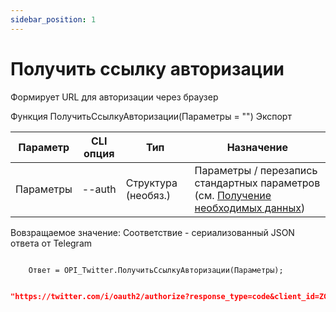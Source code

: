 ```yaml
---
sidebar_position: 1
---
```


# Получить ссылку авторизации
Формирует URL для авторизации через браузер


Функция ПолучитьСсылкуАвторизации(Параметры = "") Экспорт

  | Параметр | CLI опция | Тип | Назначение |
  |-|-|-|-|
  | Параметры | --auth | Структура (необяз.) | Параметры / перезапись стандартных параметров (см. [Получение необходимых данных](../)) |
  
  Вовзращаемое значение: Соответствие - сериализованный JSON ответа от Telegram


```bsl title="Пример кода"
	
	Ответ = OPI_Twitter.ПолучитьСсылкуАвторизации(Параметры);
	
```

```json title="Результат"
"https://twitter.com/i/oauth2/authorize?response_type=code&client_id=ZG1vSmxlVTJXYi05M2c0ek9iV246MTpjaQ&redirect_uri=https%3A%2F%2Fapi.athenaeum.digital%2Fopi%2Fhs%2Ftwitter&scope=tweet.read%20tweet.write%20tweet.moderate.write%20users.read%20follows.read%20follows.write%20offline.access%20space.read%20mute.read%20mute.write%20like.read%20like.write%20list.read%20list.write%20block.read%20block.write%20bookmark.read%20bookmark.write&state=state&code_challenge=challenge&code_challenge_method=plain"
```
